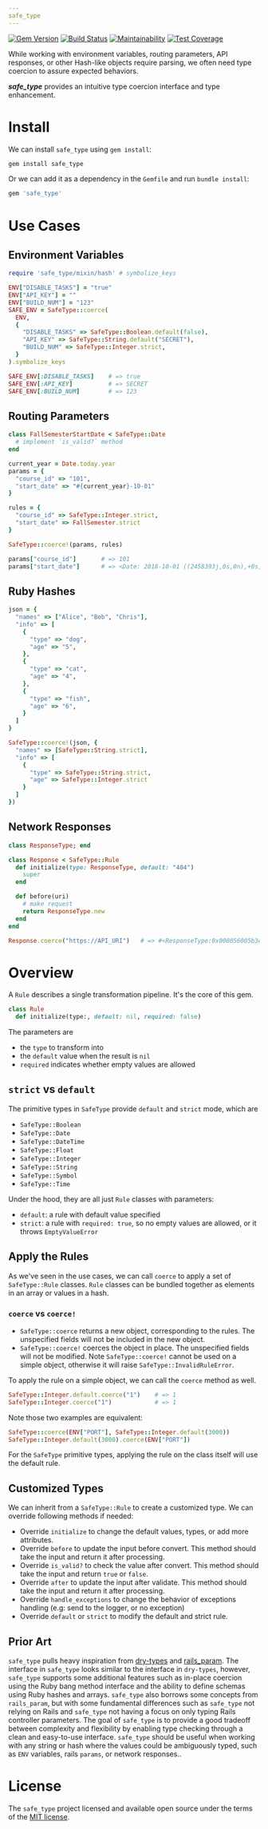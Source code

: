 ```yaml
---
safe_type
---
```

[![Gem Version](https://badge.fury.io/rb/safe_type.svg)](https://badge.fury.io/rb/safe_type)
[![Build Status](https://travis-ci.org/chanzuckerberg/safe_type.svg?branch=master)](https://travis-ci.org/chanzuckerberg/safe_type)
[![Maintainability](https://api.codeclimate.com/v1/badges/7fbc9a4038b86ef639e1/maintainability)](https://codeclimate.com/github/chanzuckerberg/safe_type/maintainability)
[![Test Coverage](https://api.codeclimate.com/v1/badges/7fbc9a4038b86ef639e1/test_coverage)](https://codeclimate.com/github/chanzuckerberg/safe_type/test_coverage)

While working with environment variables, routing parameters, API responses, or other Hash-like objects require parsing, we often need type coercion to assure expected behaviors.

***safe_type*** provides an intuitive type coercion interface and type enhancement.

# Install

We can install `safe_type` using `gem install`: 

```bash
gem install safe_type
```

Or we can add it as a dependency in the `Gemfile` and run `bundle install`:

```ruby
gem 'safe_type'
```

# Use Cases
## Environment Variables
```ruby
require 'safe_type/mixin/hash' # symbolize_keys

ENV["DISABLE_TASKS"] = "true"
ENV["API_KEY"] = ""
ENV["BUILD_NUM"] = "123"
SAFE_ENV = SafeType::coerce(
  ENV,
  {
    "DISABLE_TASKS" => SafeType::Boolean.default(false),
    "API_KEY" => SafeType::String.default("SECRET"),
    "BUILD_NUM" => SafeType::Integer.strict,
  }
).symbolize_keys

SAFE_ENV[:DISABLE_TASKS]    # => true
SAFE_ENV[:API_KEY]          # => SECRET
SAFE_ENV[:BUILD_NUM]        # => 123
```
## Routing Parameters
```ruby
class FallSemesterStartDate < SafeType::Date
  # implement `is_valid?` method
end

current_year = Date.today.year
params = {
  "course_id" => "101",
  "start_date" => "#{current_year}-10-01"
}

rules = {
  "course_id" => SafeType::Integer.strict,
  "start_date" => FallSemester.strict
}

SafeType::coerce!(params, rules)

params["course_id"]       # => 101
params["start_date"]      # => <Date: 2018-10-01 ((2458393j,0s,0n),+0s,2299161j)>
```
## Ruby Hashes
```ruby
json = {
  "names" => ["Alice", "Bob", "Chris"],
  "info" => [
    {
      "type" => "dog",
      "age" => "5",
    },
    {
      "type" => "cat",
      "age" => "4",
    },
    {
      "type" => "fish",
      "age" => "6",
    }
  ]
}

SafeType::coerce!(json, {
  "names" => [SafeType::String.strict],
  "info" => [
    {
      "type" => SafeType::String.strict,
      "age" => SafeType::Integer.strict
    }
  ]
})
```
## Network Responses 
```ruby
class ResponseType; end

class Response < SafeType::Rule
  def initialize(type: ResponseType, default: "404")
    super
  end

  def before(uri)
    # make request
    return ResponseType.new 
  end
end

Response.coerce("https://API_URI")   # => #<ResponseType:0x000056005b3e7518>
```

# Overview 
A `Rule` describes a single transformation pipeline. It's the core of this gem.
```ruby
class Rule
  def initialize(type:, default: nil, required: false)
```
The parameters are
- the `type` to transform into
- the `default` value when the result is `nil`
- `required` indicates whether empty values are allowed

## `strict` vs `default`
The primitive types in `SafeType` provide `default` and `strict` mode, which are
- `SafeType::Boolean`
- `SafeType::Date`
- `SafeType::DateTime`
- `SafeType::Float`
- `SafeType::Integer`
- `SafeType::String`
- `SafeType::Symbol`
- `SafeType::Time`

Under the hood, they are all just `Rule` classes with parameters:
- `default`: a rule with default value specified
- `strict`: a rule with `required: true`, so no empty values are allowed, or it throws `EmptyValueError`

## Apply the Rules
As we've seen in the use cases, we can call `coerce` to apply a set of `SafeType::Rule` classes.
`Rule` classes can be bundled together as elements in an array or values in a hash.

### `coerce` vs `coerce!`
- `SafeType::coerce` returns a new object, corresponding to the rules. The unspecified fields will not be included in the new object.
- `SafeType::coerce!` coerces the object in place. The unspecified fields will not be modified.
Note `SafeType::coerce!` cannot be used on a simple object, otherwise it will raise `SafeType::InvalidRuleError`. 

To apply the rule on a simple object, we can call the `coerce` method as well.
```ruby
SafeType::Integer.default.coerce("1")    # => 1
SafeType::Integer.coerce("1")            # => 1
```
Note those two examples are equivalent:
```ruby
SafeType::coerce(ENV["PORT"], SafeType::Integer.default(3000))
SafeType::Integer.default(3000).coerce(ENV["PORT"])
``` 
For the `SafeType` primitive types, applying the rule on the class itself will use the default rule.

## Customized Types
We can inherit from a `SafeType::Rule` to create a customized type.
We can override following methods if needed:
- Override `initialize` to change the default values, types, or add more attributes.
- Override `before` to update the input before convert. This method should take the input and return it after processing.
- Override `is_valid?` to check the value after convert. This method should take the input and return `true` or `false`.
- Override `after` to update the input after validate. This method should take the input and return it after processing.
- Override `handle_exceptions` to change the behavior of exceptions handling (e.g: send to the logger, or no exception) 
- Override `default` or `strict` to modify the default and strict rule.

## Prior Art
`safe_type` pulls heavy inspiration from [dry-types](https://github.com/dry-rb/dry-types) and [rails_param](https://github.com/nicolasblanco/rails_param).
The interface in `safe_type` looks similar to the interface in `dry-types`, however, `safe_type` supports some additional features such as in-place coercion
using the Ruby bang method interface and the ability to define schemas using Ruby hashes and arrays. `safe_type` also borrows some concepts from `rails_param`, 
but with some fundamental differences such as `safe_type` not relying  on Rails and `safe_type` not having a focus on only typing Rails controller parameters.
The goal of `safe_type` is to provide a good tradeoff between complexity and flexibility by enabling type checking through a clean and easy-to-use interface.
`safe_type` should be useful when working with any string or hash where the values could be ambiguously typed, such as `ENV` variables, rails `params`, or network responses..

# License
The `safe_type` project licensed and available open source under the terms of the [MIT license](http://opensource.org/licenses/MIT). 

